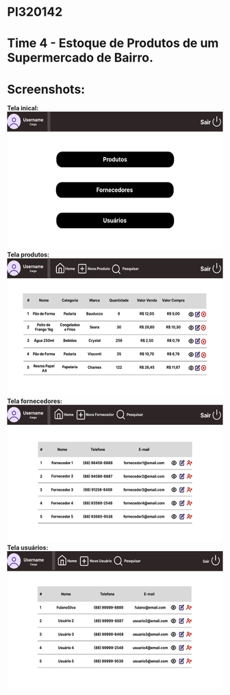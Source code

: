 # PI320142
# Time 4 - Estoque de Produtos de um Supermercado de Bairro.
# Screenshots:
<strong>Tela inical:</strong><br>
<img src="/Screenshots/tela_inicial.png" height="322px" width="572px">
<strong>Tela produtos:</strong><br>
<img src="/Screenshots/tela_produtos.png" height="322px" width="572px">
<strong>Tela fornecedores:</strong><br>
<img src="/Screenshots/tela_fornecedores.png" height="322px" width="572px">
<strong>Tela usuários:</strong><br>
<img src="/Screenshots/tela_usuarios.png" height="322px" width="572px">
